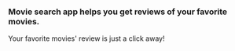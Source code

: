 ### Movie search app helps you get reviews of your favorite movies.

Your favorite movies' review is just a click away!